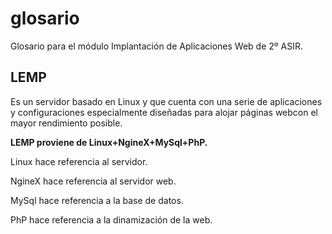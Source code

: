 # glosario
Glosario para el módulo Implantación de Aplicaciones Web de 2º ASIR.

## LEMP
Es un servidor basado en Linux y que cuenta con una serie de aplicaciones y configuraciones especialmente diseñadas para alojar páginas webcon el mayor rendimiento posible.

<strong>LEMP proviene de Linux+NgineX+MySql+PhP.</strong>

Linux hace referencia al servidor.

NgineX hace referencia al servidor web.

MySql hace referencia a la base de datos.

PhP hace referencia a la dinamización de la web.
